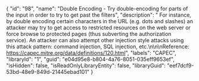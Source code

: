 {
  "id": "98",
  "name": "Double Encoding - Try double-encoding for parts of the input in order to try to get past the filters",
  "description": " For instance, by double encoding certain characters in the URL (e.g. dots and slashes) an attacker may try to get access to restricted resources on the web server or force browse to protected pages (thus subverting the authorization service). An attacker can also attempt other injection style attacks using this attack pattern: command injection, SQL injection, etc.\n\n\nReference: https://capec.mitre.org/data/definitions/120.html",
  "labels": "CAPEC",
  "libraryId": "1",
  "guid": "e04d95e8-b804-4a76-8051-035eff9653ef",
  "isHidden": false,
  "isReadOnlyLibraryEntity": false,
  "libraryGuid": "eef7dcf9-53bd-48e9-849d-21445ebad101"
}